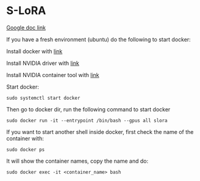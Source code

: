 # S-LoRA

[Google doc link](https://github.com/S-LoRA/S-LoRA)

If you have a fresh environment (ubuntu) do the following to start docker:

Install docker with [link](https://docs.docker.com/engine/install/ubuntu/)

Install NVIDIA driver with [link](https://ubuntu.com/server/docs/nvidia-drivers-installation)

Install NVIDIA container tool with [link](https://docs.nvidia.com/datacenter/cloud-native/container-toolkit/latest/install-guide.html)

Start docker:
```
sudo systemctl start docker
```
Then go to docker dir, run the following command to start docker 
```
sudo docker run -it --entrypoint /bin/bash --gpus all slora
```
If you want to start another shell inside docker, first check the name of the container with:
```
sudo docker ps
```
It will show the container names, copy the name and do:
```
sudo docker exec -it <container_name> bash
```